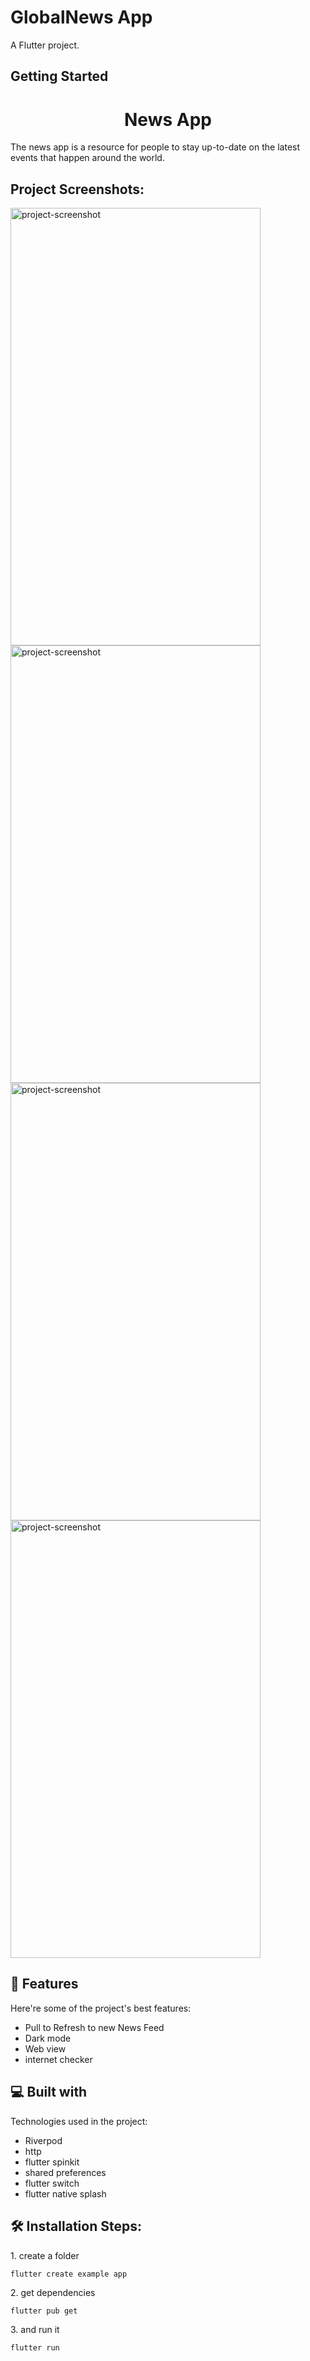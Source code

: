 # GlobalNews App

A Flutter project.

## Getting Started



<h1 align="center" id="title">News App</h1>



<p id="description">The news app is a resource for people to stay up-to-date on the latest events that happen around the world.</p>

<h2>Project Screenshots:</h2>

<img src="https://i.postimg.cc/5td8VNYg/Screenshot-2023-04-10-10-05-11-880-com-example-globalnews.jpg" alt="project-screenshot" width="400" height="700/">

<img src="https://i.postimg.cc/rFs1GH21/Screenshot-2023-04-10-10-04-21-183-com-example-globalnews.jpg" alt="project-screenshot" width="400" height="700/">

<img src="https://i.postimg.cc/nhQqgQzM/Screenshot-2023-04-10-10-04-42-092-com-example-globalnews.jpg" alt="project-screenshot" width="400" height="700/">

<img src="https://i.postimg.cc/FKy3s504/Screenshot-2023-04-10-10-05-01-503-com-example-globalnews.jpg" alt="project-screenshot" width="400" height="700/">

  
  
<h2>🧐 Features</h2>

Here're some of the project's best features:

*   Pull to Refresh to new News Feed
*   Dark mode
*   Web view
*   internet checker

  
  
<h2>💻 Built with</h2>

Technologies used in the project:

*   Riverpod
*   http
*   flutter spinkit
*   shared preferences
*   flutter switch
*   flutter native splash


<h2>🛠️ Installation Steps:</h2>

<p>1. create a folder</p>

```
flutter create example app
```

<p>2. get dependencies</p>

```
flutter pub get
```

<p>3. and run it</p>

```
flutter run
```
